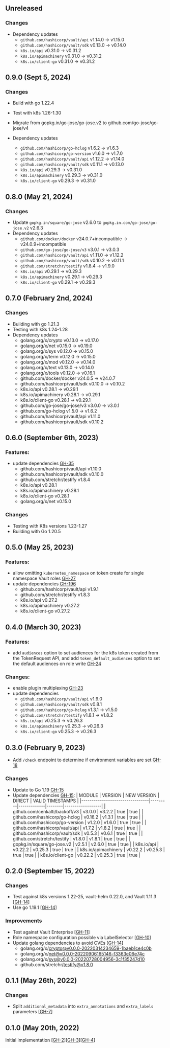 ## Unreleased
### Changes

* Dependency updates
  * `github.com/hashicorp/vault/api` v1.14.0 -> v1.15.0
  * `github.com/hashicorp/vault/sdk` v0.13.0 -> v0.14.0
  * `k8s.io/api` v0.31.0 -> v0.31.2
  * `k8s.io/apimachinery` v0.31.0 -> v0.31.2
  * `k8s.io/client-go` v0.31.0 -> v0.31.2

## 0.9.0 (Sept 5, 2024)
### Changes

* Build with go 1.22.4
* Test with k8s 1.26-1.30
* Migrate from gopkg.in/go-jose/go-jose.v2 to github.com/go-jose/go-jose/v4

* Dependency updates
  * `github.com/hashicorp/go-hclog` v1.6.2 -> v1.6.3
  * `github.com/hashicorp/go-version` v1.6.0 -> v1.7.0
  * `github.com/hashicorp/vault/api` v1.12.2 -> v1.14.0
  * `github.com/hashicorp/vault/sdk` v0.11.1 -> v0.13.0
  * `k8s.io/api` v0.29.3 -> v0.31.0
  * `k8s.io/apimachinery` v0.29.3 -> v0.31.0
  * `k8s.io/client-go` v0.29.3 -> v0.31.0


## 0.8.0 (May 21, 2024)
### Changes

* Update `gopkg.in/square/go-jose` v2.6.0 to `gopkg.in.com/go-jose/go-jose.v2` v2.6.3
* Dependency updates
  * `github.com/docker/docker` v24.0.7+incompatible -> v24.0.9+incompatible
  * `github.com/go-jose/go-jose/v3` v3.0.1 -> v3.0.3
  * `github.com/hashicorp/vault/api` v1.11.0 -> v1.12.2
  * `github.com/hashicorp/vault/sdk` v0.10.2 -> v0.11.1
  * `github.com/stretchr/testify` v1.8.4 -> v1.9.0
  * `k8s.io/api` v0.29.1 -> v0.29.3
  * `k8s.io/apimachinery` v0.29.1 -> v0.29.3
  * `k8s.io/client-go` v0.29.1 -> v0.29.3

## 0.7.0 (February 2nd, 2024)

### Changes

* Building with go 1.21.3
* Testing with k8s 1.24-1.28
* Dependency updates
  * golang.org/x/crypto v0.13.0 -> v0.17.0
  * golang.org/x/net v0.15.0 -> v0.19.0
  * golang.org/x/sys v0.12.0 -> v0.15.0
  * golang.org/x/term v0.12.0 -> v0.15.0
  * golang.org/x/mod v0.12.0 -> v0.14.0
  * golang.org/x/text v0.13.0 -> v0.14.0
  * golang.org/x/tools v0.12.0 -> v0.16.1
  * github.com/docker/docker v24.0.5 -> v24.0.7
  * github.com/hashicorp/vault/sdk v0.10.0 -> v0.10.2
  * k8s.io/api v0.28.1 -> v0.29.1
  * k8s.io/apimachinery v0.28.1 -> v0.29.1
  * k8s.io/client-go v0.28.1 -> v0.29.1
  * github.com/go-jose/go-jose/v3 v3.0.0 -> v3.0.1
  * github.com/go-hclog v1.5.0 -> v1.6.2
  * github.com/hashicorp/vault/api v1.11.0
  * github.com/hashicorp/vault/sdk v0.10.2

## 0.6.0 (September 6th, 2023)

### Features:

* update dependencies [GH-35](https://github.com/hashicorp/vault-plugin-secrets-kubernetes/pull/35)
  * github.com/hashicorp/vault/api v1.10.0
  * github.com/hashicorp/vault/sdk v0.10.0
  * github.com/stretchr/testify v1.8.4
  *	k8s.io/api v0.28.1
  * k8s.io/apimachinery v0.28.1
  * k8s.io/client-go v0.28.1
  * golang.org/x/net v0.15.0

### Changes

* Testing with K8s versions 1.23-1.27
* Building with Go 1.20.5

## 0.5.0 (May 25, 2023)

### Features:

* allow omitting `kubernetes_namespace` on token create for single namespace Vault roles [GH-27](https://github.com/hashicorp/vault-plugin-secrets-kubernetes/pull/27)
* update dependencies [GH-196](https://github.com/hashicorp/vault-plugin-secrets-kubernetes/pull/30)
  * github.com/hashicorp/vault/api v1.9.1
  * github.com/stretchr/testify v1.8.3
  * k8s.io/api v0.27.2
  * k8s.io/apimachinery v0.27.2
  * k8s.io/client-go v0.27.2

## 0.4.0 (March 30, 2023)

### Features:

* add `audiences` option to set audiences for the k8s token created from the TokenRequest API, and add `token_default_audiences`
option to set the default audiences on role write [GH-24](https://github.com/hashicorp/vault-plugin-secrets-kubernetes/pull/24)

### Changes:

* enable plugin multiplexing [GH-23](https://github.com/hashicorp/vault-plugin-secrets-kubernetes/pull/23)
* update dependencies
   * `github.com/hashicorp/vault/api` v1.9.0
   * `github.com/hashicorp/vault/sdk` v0.8.1
   * `github.com/hashicorp/go-hclog` v1.3.1 -> v1.5.0
   * `github.com/stretchr/testify` v1.8.1 -> v1.8.2
   * `k8s.io/api` v0.25.3 -> v0.26.3
   * `k8s.io/apimachinery` v0.25.3 -> v0.26.3
   * `k8s.io/client-go` v0.25.3 -> v0.26.3

## 0.3.0 (February 9, 2023)

* Add `/check` endpoint to determine if environment variables are set [GH-18](https://github.com/hashicorp/vault-plugin-secrets-kubernetes/pull/18)

### Changes

* Update to Go 1.19 [GH-15](https://github.com/hashicorp/vault-plugin-secrets-kubernetes/pull/15)
* Update dependencies [GH-15](https://github.com/hashicorp/vault-plugin-secrets-kubernetes/pull/15):
|             MODULE              | VERSION | NEW VERSION | DIRECT | VALID TIMESTAMPS |
|---------------------------------|---------|-------------|--------|------------------|
| github.com/cenkalti/backoff/v3  | v3.0.0  | v3.2.2      | true   | true             |
| github.com/hashicorp/go-hclog   | v0.16.2 | v1.3.1      | true   | true             |
| github.com/hashicorp/go-version | v1.2.0  | v1.6.0      | true   | true             |
| github.com/hashicorp/vault/api  | v1.7.2  | v1.8.2      | true   | true             |
| github.com/hashicorp/vault/sdk  | v0.5.3  | v0.6.1      | true   | true             |
| github.com/stretchr/testify     | v1.8.0  | v1.8.1      | true   | true             |
| gopkg.in/square/go-jose.v2      | v2.5.1  | v2.6.0      | true   | true             |
| k8s.io/api                      | v0.22.2 | v0.25.3     | true   | true             |
| k8s.io/apimachinery             | v0.22.2 | v0.25.3     | true   | true             |
| k8s.io/client-go                | v0.22.2 | v0.25.3     | true   | true             |

## 0.2.0 (September 15, 2022)

### Changes

* Test against k8s versions 1.22-25, vault-helm 0.22.0, and Vault 1.11.3 [[GH-14](https://github.com/hashicorp/vault-plugin-secrets-kubernetes/pull/14)]
* Use go 1.19.1 [[GH-14](https://github.com/hashicorp/vault-plugin-secrets-kubernetes/pull/14)]

### Improvements

* Test against Vault Enterprise [[GH-11](https://github.com/hashicorp/vault-plugin-secrets-kubernetes/pull/11)]
* Role namespace configuration possible via LabelSelector [[GH-10](https://github.com/hashicorp/vault-plugin-secrets-kubernetes/pull/10)]
* Update golang dependencies to avoid CVEs [[GH-14](https://github.com/hashicorp/vault-plugin-secrets-kubernetes/pull/14)]
  * golang.org/x/crypto@v0.0.0-20220314234659-1baeb1ce4c0b
  * golang.org/x/net@v0.0.0-20220906165146-f3363e06e74c
  * golang.org/x/sys@v0.0.0-20220728004956-3c1f35247d10
  * github.com/stretchr/testify@v1.8.0

## 0.1.1 (May 26th, 2022)

### Changes

* Split `additional_metadata` into `extra_annotations` and `extra_labels` parameters [[GH-7](https://github.com/hashicorp/vault-plugin-secrets-kubernetes/pull/7)]

## 0.1.0 (May 20th, 2022)

Initial implementation [[GH-2](https://github.com/hashicorp/vault-plugin-secrets-kubernetes/pull/2)][[GH-3](https://github.com/hashicorp/vault-plugin-secrets-kubernetes/pull/3)][[GH-4](https://github.com/hashicorp/vault-plugin-secrets-kubernetes/pull/4)]
